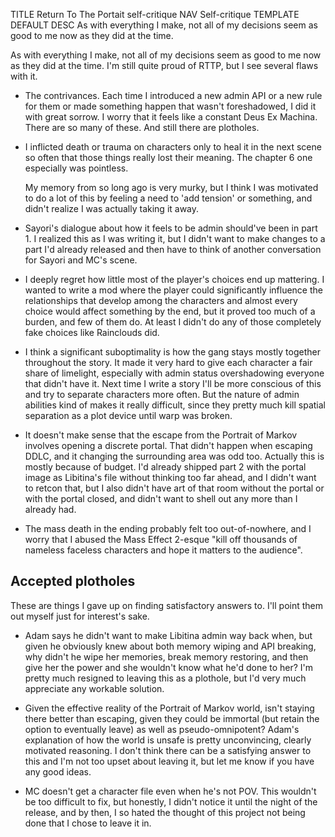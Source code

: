 TITLE Return To The Portait self-critique
NAV Self-critique
TEMPLATE DEFAULT
DESC As with everything I make, not all of my decisions seem as good to me now as they did at the time.

As with everything I make, not all of my decisions seem as good to me now as they did at the time. I'm still quite proud of RTTP, but I see several flaws with it.

* The contrivances. Each time I introduced a new admin API or a new rule for them or made something happen that wasn't foreshadowed, I did it with great sorrow. I worry that it feels like a constant Deus Ex Machina. There are so many of these. And still there are plotholes.

* I inflicted death or trauma on characters only to heal it in the next scene so often that those things really lost their meaning. The chapter 6 one especially was pointless.

	My memory from so long ago is very murky, but I think I was motivated to do a lot of this by feeling a need to 'add tension' or something, and didn't realize I was actually taking it away.

* Sayori's dialogue about how it feels to be admin should've been in part 1. I realized this as I was writing it, but I didn't want to make changes to a part I'd already released and then have to think of another conversation for Sayori and MC's scene.

* I deeply regret how little most of the player's choices end up mattering. I wanted to write a mod where the player could significantly influence the relationships that develop among the characters and almost every choice would affect something by the end, but it proved too much of a burden, and few of them do. At least I didn't do any of those completely fake choices like Rainclouds did.

* I think a significant suboptimality is how the gang stays mostly together throughout the story. It made it very hard to give each character a fair share of limelight, especially with admin status overshadowing everyone that didn't have it. Next time I write a story I'll be more conscious of this and try to separate characters more often. But the nature of admin abilities kind of makes it really difficult, since they pretty much kill spatial separation as a plot device until warp was broken.

* It doesn't make sense that the escape from the Portrait of Markov involves opening a discrete portal. That didn't happen when escaping DDLC, and it changing the surrounding area was odd too. Actually this is mostly because of budget. I'd already shipped part 2 with the portal image as Libitina's file without thinking too far ahead, and I didn't want to retcon that, but I also didn't have art of that room without the portal or with the portal closed, and didn't want to shell out any more than I already had.

* The mass death in the ending probably felt too out-of-nowhere, and I worry that I abused the Mass Effect 2-esque "kill off thousands of nameless faceless characters and hope it matters to the audience".

## Accepted plotholes

These are things I gave up on finding satisfactory answers to. I'll point them out myself just for interest's sake.

* Adam says he didn't want to make Libitina admin way back when, but given he obviously knew about both memory wiping and API breaking, why didn't he wipe her memories, break memory restoring, and then give her the power and she wouldn't know what he'd done to her? I'm pretty much resigned to leaving this as a plothole, but I'd very much appreciate any workable solution.

* Given the effective reality of the Portrait of Markov world, isn't staying there better than escaping, given they could be immortal (but retain the option to eventually leave) as well as pseudo-omnipotent? Adam's explanation of how the world is unsafe is pretty unconvincing, clearly motivated reasoning. I don't think there can be a satisfying answer to this and I'm not too upset about leaving it, but let me know if you have any good ideas.

* MC doesn't get a character file even when he's not POV. This wouldn't be too difficult to fix, but honestly, I didn't notice it until the night of the release, and by then, I so hated the thought of this project not being done that I chose to leave it in.
